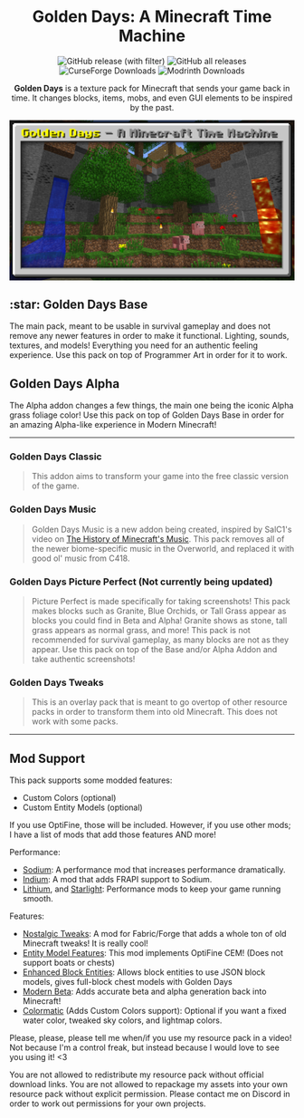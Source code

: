 <div align="center">
    <h1>
        Golden Days: A Minecraft Time Machine
    </h1>
    <img alt="GitHub release (with filter)" src="https://img.shields.io/github/v/release/PoeticRainbow/golden-days?style=plastic&label=latest&link=https%3A%2F%2Fgithub.com%2FPoeticRainbow%2Fgolden-days">
    <img alt="GitHub all releases" src="https://img.shields.io/github/downloads/PoeticRainbow/golden-days/total?style=plastic&logo=github&label=GitHub&link=https%3A%2F%2Fgithub.com%2FPoeticRainbow%2Fgolden-days">
    <img alt="CurseForge Downloads" src="https://img.shields.io/curseforge/dt/384081?style=plastic&logo=curseforge&label=CurseForge&color=F16436&link=https%3A%2F%2Flegacy.curseforge.com%2Fminecraft%2Ftexture-packs%2Fgolden-days">
    <img alt="Modrinth Downloads" src="https://img.shields.io/modrinth/dt/BFzJ6aQL?style=plastic&logo=modrinth&label=Modrinth&link=https%3A%2F%2Fmodrinth.com%2Fresourcepack%2Fgolden-days">
    <p>
        <b>Golden Days</b> is a texture pack for Minecraft that sends your game back in time. It changes blocks, items, mobs, and even GUI elements to be inspired by the past.
    </p>
<img src="./cover.png" align="center">
</div>

<p>
    <h2>:star: Golden Days Base</h2>
    The main pack, meant to be usable in survival gameplay and does not remove any newer features in order to make it functional. Lighting, sounds, textures, and models! Everything you need for an authentic feeling experience. Use this pack on top of Programmer Art in order for it to work.
</p>
<p>
    <h2>Golden Days Alpha</h2>
    The Alpha addon changes a few things, the main one being the iconic Alpha grass foliage color! Use this pack on top of Golden Days Base in order for an amazing Alpha-like experience in Modern Minecraft!
</p>


---
### Golden Days Classic
>This addon aims to transform your game into the free classic version of the game.
### Golden Days Music
>Golden Days Music is a new addon being created, inspired by SalC1's video on [The History of Minecraft's Music](https://www.youtube.com/watch?v=PX5LW6ICYY0). This pack removes all of the newer biome-specific music in the Overworld, and replaced it with good ol' music from C418.
### Golden Days Picture Perfect (Not currently being updated)
>Picture Perfect is made specifically for taking screenshots! This pack makes blocks such as Granite, Blue Orchids, or Tall Grass appear as blocks you could find in Beta and Alpha! Granite shows as stone, tall grass appears as normal grass, and more! This pack is not recommended for survival gameplay, as many blocks are not as they appear. Use this pack on top of the Base and/or Alpha Addon and take authentic screenshots!
### Golden Days Tweaks
>This is an overlay pack that is meant to go overtop of other resource packs in order to transform them into old Minecraft. This does not work with some packs.
---
## Mod Support
This pack supports some modded features:
- Custom Colors (optional)
- Custom Entity Models (optional)

If you use OptiFine, those will be included. However, if you use other mods; I have a list of mods that add those features AND more!

Performance:
- [Sodium](https://modrinth.com/mod/sodium): A performance mod that increases performance dramatically.
- [Indium](https://modrinth.com/mod/indium): A mod that adds FRAPI support to Sodium.
- [Lithium](https://modrinth.com/mod/lithium), and [Starlight](https://modrinth.com/mod/starlight): Performance mods to keep your game running smooth.

Features:
- [Nostalgic Tweaks](https://modrinth.com/mod/nostalgic-tweaks): A mod for Fabric/Forge that adds a whole ton of old Minecraft tweaks! It is really cool!
- [Entity Model Features](https://modrinth.com/mod/entity-model-features): This mod implements OptiFine CEM! (Does not support boats or chests)
- [Enhanced Block Entities](https://modrinth.com/mod/ebe): Allows block entities to use JSON block models, gives full-block chest models with Golden Days
- [Modern Beta](https://www.curseforge.com/minecraft/mc-mods/modern-beta): Adds accurate beta and alpha generation back into Minecraft!
- [Colormatic](https://modrinth.com/mod/colormatic) (Adds Custom Colors support): Optional if you want a fixed water color, tweaked sky colors, and lightmap colors.

Please, please, please tell me when/if you use my resource pack in a video! Not because I'm a control freak, but instead because I would love to see you using it! <3

You are not allowed to redistribute my resource pack without official download links. You are not allowed to repackage my assets into your own resource pack without explicit permission. Please contact me on Discord in order to work out permissions for your own projects.
